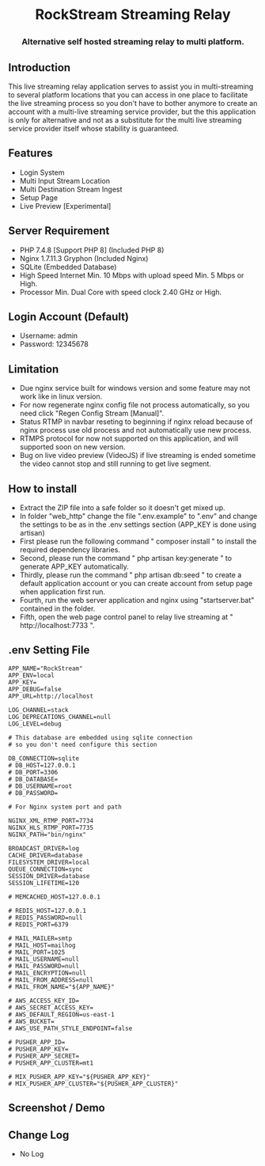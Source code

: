 <h1 align="center">RockStream Streaming Relay</p>

<h3 align="center">Alternative self hosted streaming relay to multi platform.</h3>

## Introduction
This live streaming relay application serves to assist you in multi-streaming to several platform locations that you can access in one place to facilitate the live streaming process so you don't have to bother anymore
to create an account with a multi-live streaming service provider, but the this application is only for alternative and not as a substitute for the multi live streaming service provider itself whose stability is guaranteed.

## Features
- Login System
- Multi Input Stream Location
- Multi Destination Stream Ingest
- Setup Page
- Live Preview [Experimental]

## Server Requirement
- PHP 7.4.8 [Support PHP 8] (Included PHP 8)
- Nginx 1.7.11.3 Gryphon (Included Nginx)
- SQLite (Embedded Database)
- High Speed Internet Min. 10 Mbps with upload speed Min. 5 Mbps or High.
- Processor Min. Dual Core with speed clock 2.40 GHz or High.

## Login Account (Default)
- Username: admin
- Password: 12345678

## Limitation
- Due nginx service built for windows version and some feature may not work like in linux version.
- For now regenerate nginx config file not process automatically, so you need click "Regen Config Stream [Manual]".
- Status RTMP in navbar reseting to beginning if nginx reload because of nginx process use old process and not automatically use new process.
- RTMPS protocol for now not supported on this application, and will supported soon on new version.
- Bug on live video preview (VideoJS) if live streaming is ended sometime the video cannot stop and still running to get live segment.

## How to install
- Extract the ZIP file into a safe folder so it doesn't get mixed up.
- In folder "web_http" change the file ".env.example" to ".env" and change the settings to be as in the .env settings section (APP_KEY is done using artisan)
- First please run the following command " composer install " to install the required dependency libraries.
- Second, please run the command " php artisan key:generate " to generate APP_KEY automatically.
- Thirdly, please run the command " php artisan db:seed " to create a default application account or you can create account from setup page when application first run.
- Fourth, run the web server application and nginx using "startserver.bat" contained in the folder.
- Fifth, open the web page control panel to relay live streaming at " http://localhost:7733 ".

## .env Setting File
```
APP_NAME="RockStream"
APP_ENV=local
APP_KEY=
APP_DEBUG=false
APP_URL=http://localhost

LOG_CHANNEL=stack
LOG_DEPRECATIONS_CHANNEL=null
LOG_LEVEL=debug

# This database are embedded using sqlite connection
# so you don't need configure this section

DB_CONNECTION=sqlite
# DB_HOST=127.0.0.1
# DB_PORT=3306
# DB_DATABASE=
# DB_USERNAME=root
# DB_PASSWORD=

# For Nginx system port and path

NGINX_XML_RTMP_PORT=7734
NGINX_HLS_RTMP_PORT=7735
NGINX_PATH="bin/nginx"

BROADCAST_DRIVER=log
CACHE_DRIVER=database
FILESYSTEM_DRIVER=local
QUEUE_CONNECTION=sync
SESSION_DRIVER=database
SESSION_LIFETIME=120

# MEMCACHED_HOST=127.0.0.1

# REDIS_HOST=127.0.0.1
# REDIS_PASSWORD=null
# REDIS_PORT=6379

# MAIL_MAILER=smtp
# MAIL_HOST=mailhog
# MAIL_PORT=1025
# MAIL_USERNAME=null
# MAIL_PASSWORD=null
# MAIL_ENCRYPTION=null
# MAIL_FROM_ADDRESS=null
# MAIL_FROM_NAME="${APP_NAME}"

# AWS_ACCESS_KEY_ID=
# AWS_SECRET_ACCESS_KEY=
# AWS_DEFAULT_REGION=us-east-1
# AWS_BUCKET=
# AWS_USE_PATH_STYLE_ENDPOINT=false

# PUSHER_APP_ID=
# PUSHER_APP_KEY=
# PUSHER_APP_SECRET=
# PUSHER_APP_CLUSTER=mt1

# MIX_PUSHER_APP_KEY="${PUSHER_APP_KEY}"
# MIX_PUSHER_APP_CLUSTER="${PUSHER_APP_CLUSTER}"
```

## Screenshot / Demo

## Change Log
- No Log
